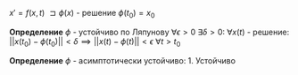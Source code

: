 $x' = f(x, t)$
$\sqsupset  \phi(x)$ - решение
$\phi(t_{0}) = x_{0}$

**Определение**
	$\phi$ - устойчиво по Ляпунову
	$\forall \epsilon > 0 \ \exists \delta > 0:\ \forall x(t)$ - решение$:$
	$||x(t_{0}) - \phi(t_{0})|| < \delta \implies ||x(t) - \phi(t)|| < \epsilon$
	$\forall t > t_{0}$

**Определение**
	$\phi$ - асимптотически устойчиво:
	1. Устойчиво 